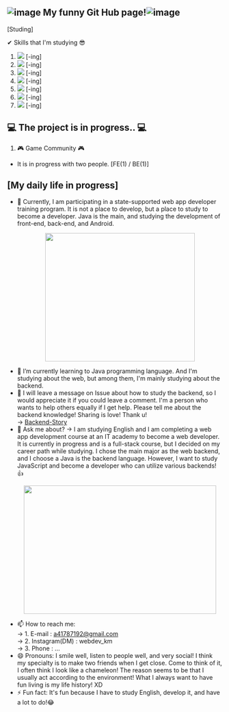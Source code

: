 ## ![image](https://user-images.githubusercontent.com/70142090/137152216-d960c64a-dfdf-4158-84ed-73b29570b467.png) My funny Git Hub page!![image](https://user-images.githubusercontent.com/70142090/137152216-d960c64a-dfdf-4158-84ed-73b29570b467.png)

[Studing]

✔ Skills that I'm studying 😎

1. <img src="https://img.shields.io/badge/JAVA-007396?style=flat-square&logo=JAVA&logoColor=white"/> [-ing]
2. <img src="https://img.shields.io/badge/HTML5-E34F26?style=flat-square&logo=HTML5&logoColor=white"/> [-ing]
3. <img src="https://img.shields.io/badge/CSS3-1572B6?style=flat-square&logo=CSS3&logoColor=white"/> [-ing]
4. <img src="https://img.shields.io/badge/JavaScript-F7DF1E?style=flat-square&logo=JavaScript&logoColor=white"/> [-ing]
5. <img src="https://img.shields.io/badge/Python-3766AB?style=flat-square&logo=Python&logoColor=white"/> [-ing]
6. <img src="https://img.shields.io/badge/ReactJS-61DAFB?style=flat-square&logo=ReactJS&logoColor=white"/> [-ing]
7. <img src="https://img.shields.io/badge/Git-181717?style=flat-square&logo=Git&logoColor=white"/> [-ing]

## 💻 The project is in progress.. 💻 

1. 🎮 Game Community 🎮
- It is in progress with two people. [FE(1) / BE(1)]

## [My daily life in progress]

- 🔭 Currently, I am participating in a state-supported web app developer training program. It is not a place to develop, but a place to study to become a developer. Java is the main, and studying the development of front-end, back-end, and Android. <p align="center"><img src="https://user-images.githubusercontent.com/70142090/142751583-905f3ab7-3902-491b-9609-cb8f3795248c.gif" width="350" height="300"></p>
- 🌱 I’m currently learning to Java programming language. And I'm studying about the web, but among them, I'm mainly studying about the backend.
- 🤔 I will leave a message on Issue about how to study the backend, so I would appreciate it if you could leave a comment. I'm a person who wants to help others equally if I get help. Please tell me about the backend knowledge! Sharing is love! Thank u!<br/>
  -> [Backend-Story](https://github.com/CodingScript990/Backend-Story/issues) <br/>
- 💬 Ask me about?
  -> I am studying English and I am completing a web app development course at an IT academy to become a web developer. It is currently in progress and is a full-stack course, but I decided on my career path while studying. I chose the main major as the web backend, and I choose a  Java is the backend language. However, I want to study JavaScript and become a developer who can utilize various backends! 👍 <br/> <p align="center"><img src="https://user-images.githubusercontent.com/70142090/142751593-fdfa55e2-408e-4fde-a36c-307a12863ed1.gif" width="450" height="300"></p>
- 📫 How to reach me: <br/>
  -> 1. E-mail : a41787192@gmail.com <br/>
  -> 2. Instagram(DM) : webdev_km <br/>
  -> 3. Phone : ... <br/>
- 😄 Pronouns: I smile well, listen to people well, and very social! I think my specialty is to make two friends when I get close. Come to think of it, I often think I look like a chameleon! The reason seems to be that I usually act according to the environment! What I always want to have fun living is my life history! XD
- ⚡ Fun fact: It's fun because I have to study English, develop it, and have a lot to do!😂

